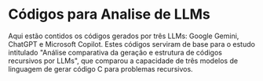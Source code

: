 # Códigos para Analise de LLMs

Aqui estão contidos os códigos gerados por três LLMs: Google Gemini, ChatGPT e Microsoft Copilot. Estes códigos serviram de base para o estudo intitulado "Análise comparativa da geração e estrutura de códigos recursivos por LLMs", que comparou a capacidade de três modelos de linguagem de gerar código C para problemas recursivos.
